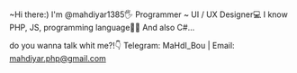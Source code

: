 ~Hi there:)
   I'm @mahdiyar1385🖐
   Programmer ~ UI / UX Designer💻
   I know PHP, JS, programming language🙆‍♂️
   And also C#...

do you wanna talk whit me?!👇
Telegram: MaHdI_Bou | Email: mahdiyar.php@gmail.com
<!---
mahdiyar1385/mahdiyar1385 is a ✨ special ✨ repository because its `README.md` (this file) appears on your GitHub profile.
You can click the Preview link to take a look at your changes.
--->
